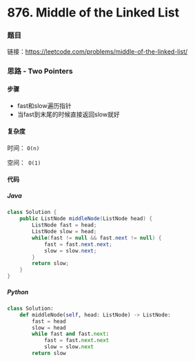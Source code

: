 # 876. Middle of the Linked List

### 题目

链接：https://leetcode.com/problems/middle-of-the-linked-list/



### 思路 - Two Pointers

#### 步骤

- fast和slow遍历指针
- 当fast到末尾的时候直接返回slow就好



#### 复杂度

时间： `O(n)`

空间：` O(1)`



#### 代码

##### Java

```java
class Solution {
    public ListNode middleNode(ListNode head) {
        ListNode fast = head;
        ListNode slow = head;
        while(fast != null && fast.next != null) {
            fast = fast.next.next;
            slow = slow.next;
        }
        return slow;
    }
}
```



##### Python

```python
class Solution:
    def middleNode(self, head: ListNode) -> ListNode:
        fast = head
        slow = head
        while fast and fast.next:
            fast = fast.next.next
            slow = slow.next
        return slow
```